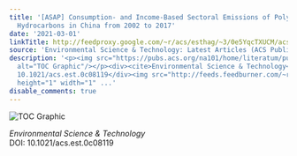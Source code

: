 ```yaml
---
title: '[ASAP] Consumption- and Income-Based Sectoral Emissions of Polycyclic Aromatic
  Hydrocarbons in China from 2002 to 2017'
date: '2021-03-01'
linkTitle: http://feedproxy.google.com/~r/acs/esthag/~3/0e5YqcTXUCM/acs.est.0c08119
source: 'Environmental Science & Technology: Latest Articles (ACS Publications)'
description: '<p><img src="https://pubs.acs.org/na101/home/literatum/publisher/achs/journals/content/esthag/0/esthag.ahead-of-print/acs.est.0c08119/20210301/images/medium/es0c08119_0007.gif"
  alt="TOC Graphic"/></p><div><cite>Environmental Science & Technology</cite></div><div>DOI:
  10.1021/acs.est.0c08119</div><img src="http://feeds.feedburner.com/~r/acs/esthag/~4/0e5YqcTXUCM"
  height="1" width="1" ...'
disable_comments: true
---
```

<p><img src="https://pubs.acs.org/na101/home/literatum/publisher/achs/journals/content/esthag/0/esthag.ahead-of-print/acs.est.0c08119/20210301/images/medium/es0c08119_0007.gif" alt="TOC Graphic"/></p><div><cite>Environmental Science & Technology</cite></div><div>DOI: 10.1021/acs.est.0c08119</div><img src="http://feeds.feedburner.com/~r/acs/esthag/~4/0e5YqcTXUCM" height="1" width="1" ...